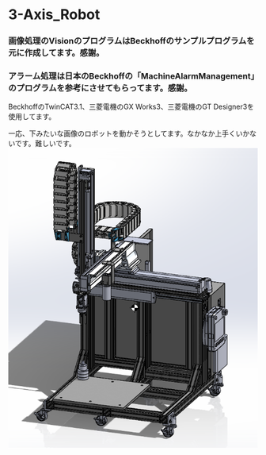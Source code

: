 # 3-Axis_Robot

### 画像処理のVisionのプログラムはBeckhoffのサンプルプログラムを元に作成してます。感謝。
### アラーム処理は日本のBeckhoffの「MachineAlarmManagement」のプログラムを参考にさせてもらってます。感謝。

BeckhoffのTwinCAT3.1、三菱電機のGX Works3、三菱電機のGT Designer3を使用してます。
 
一応、下みたいな画像のロボットを動かそうとしてます。なかなか上手くいかないです。難しいです。
![ロボの画像](./view.png)


<!--
アルミフレームで組み立てているのですが、微妙に歪んでしまいステージとグリッパーの距離が一定になりません。悲しい。
FBを作ってX軸とY軸の座標からZ軸の指令位置を調整して、ステージとグリッパーの距離が一定になる様に補正してます。
 
3D CADのpdfはこちら→「3D CAD」
 
メモ程度の電気回路はこちら→「電気回路」
 
 
Fx5sとTwinCATをModbus TCPで接続して、Fx5s経由でGOTからTwinCATを操作している形です。
Fx5sのシンプル通信機能を使用して、一定周期でTwinCATのModbusサーバーに値の書き込みと読み取りをしてます。
 
XARが入っているPCのTwinCATのビルドを4026にすると、なぜかModbus TCP(TF6250)のコンフィグレーションに失敗するようになったので、4024に戻して使ってます。
自分のバージョンアップ方法が悪いのか。。。
 
 
GOTの非常停止ボタンとデッドマンスイッチを入力するためにEL2911を入れてます。
これで安全か？？？
 
 
ステージ上に適当に置いたマグネットの座標を取得するようにGigEカメラつけて、Vision(TF7000)で処理しようとしてますが、難しくて挫折しそうです。

-->
